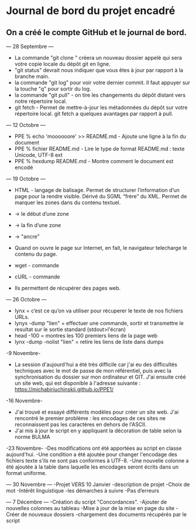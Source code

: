 # Journal de bord du projet encadré
## On a créé le compte GitHub et le journal de bord.

— 28 Septembre —
- La commande "git clone <UR>" créera un nouveau dossier appelé qui sera votre copie locale du dépôt git en ligne.
- "git status" devrait nous indiquer que vous êtes à jour par rapport à la branche main.
- la commande "git log" pour voir votre dernier commit. Il faut appuyer sur la touche "q" pour sortir du log.
- la commande "git pull" - on tire les changements du dépôt distant vers notre répertoire local.
- git fetch - Permet de mettre-à-jour les métadonnées du dépôt sur votre répertoire local. git fetch a quelques avantages par rapport à pull.
  
— 12 Octobre —
- PPE % echo 'moooooore' >> README.md - Ajoute une ligne à la fin du document
- PPE % fichier README.md - Lire le type de format
README.md : texte Unicode, UTF-8 ext
- PPE % hexdump README.md - Montre comment le document est encodé


— 19 Octobre —
- HTML - langage de balisage. Permet de structurer l’information d’un page pour la rendre visible. Dérivé du SGML “frère” du XML. Permet de marquer les zones dans du contenu textuel.  

- <balise> → le début d’une zone
- </balise> → la fin d’une zone 
- <balise/> → "ancre" 

- Quand on ouvre le page sur Internet, en fait, le navigateur telecharge le contenu du page.

- wget - commande 
- cURL - commande 

- Ils permettent de récupérer des pages web. 


— 26 Octobre —
- lynx = c’est ce qu’on va utiliser pour récuperer le texte de nos fichiers URLs. 
- lynyx -dump "lien" = effectuer une commande, sortir et transmettre le resultat sur le sortie standard (stdout>l'écran) 
- head -100 = montres les 100 premiers liens de la page web
- lynx -dump -nolist "lien" =  retire les liens de liste dans dumps

-9 Novembre- 
- La session d'aujourd'hui a été très difficile car j'ai eu des difficultés techniques avec le mot de passe de mon référentiel, puis avec la synchronisation du dossier sur mon ordinateur et GIT. J'ai ensuite créé un site web, qui est disponible à l'adresse suivante :
https://michabiriuchinskii.github.io/PPE1/

-16 Novembre- 
- J'ai trouvé et essayé différents modèles pour créer un site web. J'ai rencontré le premier problème : les encodages de ces sites ne reconnaissent pas les caractères en dehors de l'ASCII.
- J'ai mis à jour le script en y appliquant la décoration de table selon la norme BULMA 

-23 Novembre- 
 -Des modifications ont été apportées au script en classe aujourd'hui. 
 -Une condition a été ajoutée pour changer l'encodage des fichiers texte s'ils ne sont pas conformes à UTF-8.
 -Une nouvelle colonne a été ajoutée à la table dans laquelle les encodages seront écrits dans un format uniforme.
 
 — 30 Novembre —
-Projet VERS 10 Janvier
-description de projet
-Choix de mot
-Intérêt linguistique
-les démarches à suivre
-Pas d’erreurs 

 — 7 Décembre —
-Création du script "Concordances".
-Ajouter de nouvelles colonnes au tableau
-Mise à jour de la mise en page du site
-Créer de nouveaux dossiers
-chargement des documents récupérés par le script